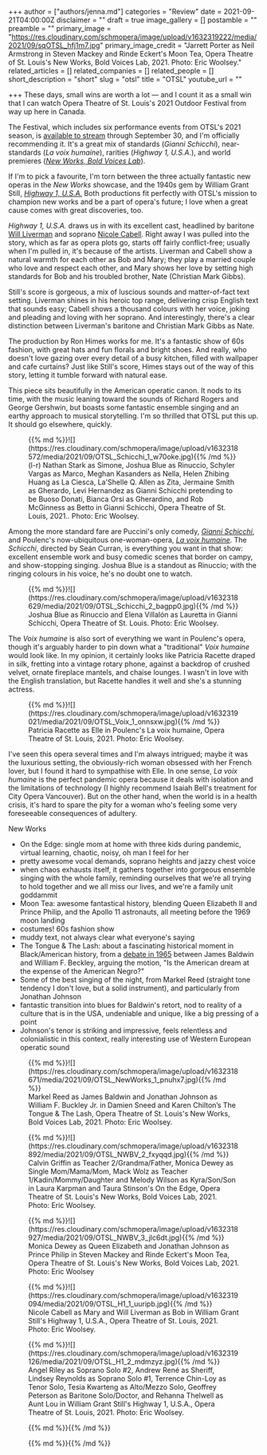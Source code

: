 +++
author = ["authors/jenna.md"]
categories = "Review"
date = 2021-09-21T04:00:00Z
disclaimer = ""
draft = true
image_gallery = []
postamble = ""
preamble = ""
primary_image = "https://res.cloudinary.com/schmopera/image/upload/v1632319222/media/2021/09/sqOTSL_hfj1m7.jpg"
primary_image_credit = "Jarrett Porter as Neil Armstrong in Steven Mackey and Rinde Eckert's Moon Tea, Opera Theatre of St. Louis's New Works, Bold Voices Lab, 2021. Photo: Eric Woolsey."
related_articles = []
related_companies = []
related_people = []
short_description = "short"
slug = "otsl"
title = "OTSL"
youtube_url = ""

+++
These days, small wins are worth a lot — and I count it as a small win that I can watch Opera Theatre of St. Louis's 2021 Outdoor Festival from way up here in Canada.

The Festival, which includes six performance events from OTSL's 2021 season, is [available to stream](https://opera-stl.org/streaming) through September 30, and I'm officially recommending it. It's a great mix of standards (_Gianni Schicchi_), near-standards (_La voix humaine_), rarities (_Highway 1, U.S.A._), and world premieres ([_New Works, Bold Voices Lab_](https://opera-stl.org/nwbv-lab)).

If I'm to pick a favourite, I'm torn between the three actually fantastic new operas in the _New Works_ showcase, and the 1940s gem by William Grant Still, [_Highway 1, U.S.A._](https://opera-stl.org/highway) Both productions fit perfectly with OTSL's mission to champion new works and be a part of opera's future; I love when a great cause comes with great discoveries, too.

_Highway 1, U.S.A._ draws us in with its excellent cast, headlined by baritone [Will Liverman](/spotlight-on-will-liverman/) and soprano [Nicole Cabell](/talking-with-singers-nicole-cabell/). Right away I was pulled into the story, which as far as opera plots go, starts off fairly conflict-free; usually when I'm pulled in, it's because of the artists. Liverman and Cabell show a natural warmth for each other as Bob and Mary; they play a married couple who love and respect each other, and Mary shows her love by setting high standards for Bob and his troubled brother, Nate (Christian Mark Gibbs).

Still's score is gorgeous, a mix of luscious sounds and matter-of-fact text setting. Liverman shines in his heroic top range, delivering crisp English text that sounds easy; Cabell shows a thousand colours with her voice, joking and pleading and loving with her soprano. And interestingly, there's a clear distinction between Liverman's baritone and Christian Mark Gibbs as Nate.

The production by Ron Himes works for me. It's a fantastic show of 60s fashion, with great hats and fun florals and bright shoes. And really, who doesn't love gazing over every detail of a busy kitchen, filled with wallpaper and cafe curtains? Just like Still's score, Himes stays out of the way of this story, letting it tumble forward with natural ease.

This piece sits beautifully in the American operatic canon. It nods to its time, with the music leaning toward the sounds of Richard Rogers and George Gershwin, but boasts some fantastic ensemble singing and an earthy approach to musical storytelling. I'm so thrilled that OTSL put this up. It should go elsewhere, quickly.

<figure data-type="image">{{% md %}}![](https://res.cloudinary.com/schmopera/image/upload/v1632318572/media/2021/09/OTSL_Schicchi_1_w70oke.jpg){{% /md %}}

<figcaption>(l-r) Nathan Stark as Simone, Joshua Blue as Rinuccio, Schyler Vargas as Marco, Meghan Kasanders as Nella, Helen Zhibing Huang as La Ciesca, La'Shelle Q. Allen as Zita, Jermaine Smith as Gherardo, Levi Hernandez as Gianni Schicchi pretending to be Buoso Donati, Bianca Orsi as Gherardino, and Rob McGinness as Betto in Gianni Schicchi, Opera Theatre of St. Louis, 2021.. Photo: Eric Woolsey.</figcaption>

</figure>

Among the more standard fare are Puccini's only comedy, [_Gianni Schicchi_](https://opera-stl.org/gianni), and Poulenc's now-ubiquitous one-woman-opera, [_La voix humaine_](https://opera-stl.org/voix). The _Schicchi_, directed by Seán Curran, is everything you want in that show: excellent ensemble work and busy comedic scenes that border on campy, and show-stopping singing. Joshua Blue is a standout as Rinuccio; with the ringing colours in his voice, he's no doubt one to watch.

<figure data-type="image">{{% md %}}![](https://res.cloudinary.com/schmopera/image/upload/v1632318629/media/2021/09/OTSL_Schicchi_2_bagpp0.jpg){{% /md %}}

<figcaption>Joshua Blue as Rinuccio and Elena Villalón as Lauretta in Gianni Schicchi, Opera Theatre of St. Louis. Photo: Eric Woolsey.</figcaption>

</figure>

The _Voix humaine_ is also sort of everything we want in Poulenc's opera, though it's arguably harder to pin down what a "traditional" _Voix humaine_ would look like. In my opinion, it certainly looks like Patricia Racette draped in silk, fretting into a vintage rotary phone, against a backdrop of crushed velvet, ornate fireplace mantels, and chaise lounges. I wasn't in love with the English translation, but Racette handles it well and she's a stunning actress. 

<figure data-type="image">{{% md %}}![](https://res.cloudinary.com/schmopera/image/upload/v1632319021/media/2021/09/OTSL_Voix_1_onnsxw.jpg){{% /md %}}

<figcaption>Patricia Racette as Elle in Poulenc's La voix humaine, Opera Theatre of St. Louis, 2021. Photo: Eric Woolsey.</figcaption>

</figure>

I've seen this opera several times and I'm always intrigued; maybe it was the luxurious setting, the obviously-rich woman obsessed with her French lover, but I found it hard to sympathise with Elle. In one sense, _La voix humaine_ is the perfect pandemic opera because it deals with isolation and the limitations of technology (I highly recommend Isaiah Bell's treatment for City Opera Vancouver). But on the other hand, when the world is in a health crisis, it's hard to spare the pity for a woman who's feeling some very foreseeable consequences of adultery.

New Works

* On the Edge: single mom at home with three kids during pandemic, virtual learning, chaotic, noisy, oh man I feel for her
* pretty awesome vocal demands, soprano heights and jazzy chest voice
* when chaos exhausts itself, it gathers together into gorgeous ensemble singing with the whole family, reminding ourselves that we're all trying to hold together and we all miss our lives, and we're a family unit goddammit
* Moon Tea: awesome fantastical history, blending Queen Elizabeth II and Prince Philip, and the Apollo 11 astronauts, all meeting before the 1969 moon landing
* costumes! 60s fashion show
* muddy text, not always clear what everyone's saying
* The Tongue & The Lash: about a fascinating historical moment in Black/American history, from a [debate in 1965](https://www.theatlantic.com/entertainment/archive/2019/12/james-baldwin-william-f-buckley-debate/602695/) between James Baldwin and William F. Beckley, arguing the motion, "Is the American dream at the expense of the American Negro?"
* Some of the best singing of the night, from Markel Reed (straight tone tendency I don't love, but a solid instrument), and particularly from Jonathan Johnson
* fantastic transition into blues for Baldwin's retort, nod to reality of a culture that is in the USA, undeniable and unique, like a big pressing of a point
* Johnson's tenor is striking and impressive, feels relentless and colonialistic in this context, really interesting use of Western European operatic sound

<figure data-type="image">{{% md %}}![](https://res.cloudinary.com/schmopera/image/upload/v1632318671/media/2021/09/OTSL_NewWorks_1_pnuhx7.jpg){{% /md %}}

<figcaption>Markel Reed as James Baldwin and Jonathan Johnson as William F. Buckley Jr. in Damien Sneed and Karen Chilton’s The Tongue & The Lash, Opera Theatre of St. Louis's New Works, Bold Voices Lab, 2021. Photo: Eric Woolsey.</figcaption>

</figure>

<figure data-type="image">{{% md %}}![](https://res.cloudinary.com/schmopera/image/upload/v1632318892/media/2021/09/OTSL_NWBV_2_fxyqqd.jpg){{% /md %}}

<figcaption>Calvin Griffin as Teacher 2/Grandma/Father, Monica Dewey as Single Mom/Mama/Mom, Mack Wolz as Teacher 1/Kadin/Mommy/Daughter and Melody Wilson as Kyra/Son/Son in Laura Karpman and Taura Stinson's On the Edge, Opera Theatre of St. Louis's New Works, Bold Voices Lab, 2021. Photo: Eric Woolsey.</figcaption>

</figure>

<figure data-type="image">{{% md %}}![](https://res.cloudinary.com/schmopera/image/upload/v1632318927/media/2021/09/OTSL_NWBV_3_jlc6dt.jpg){{% /md %}}

<figcaption>Monica Dewey as Queen Elizabeth and Jonathan Johnson as Prince Philip in Steven Mackey and Rinde Eckert's Moon Tea, Opera Theatre of St. Louis's New Works, Bold Voices Lab, 2021. Photo: Eric Woolsey</figcaption>

</figure>

<figure data-type="image">{{% md %}}![](https://res.cloudinary.com/schmopera/image/upload/v1632319094/media/2021/09/OTSL_H1_1_uuripb.jpg){{% /md %}}

<figcaption>Nicole Cabell as Mary and Will Liverman as Bob in William Grant Still's Highway 1, U.S.A., Opera Theatre of St. Louis, 2021. Photo: Eric Woolsey.</figcaption>

</figure>

<figure data-type="image">{{% md %}}![](https://res.cloudinary.com/schmopera/image/upload/v1632319126/media/2021/09/OTSL_H1_2_mdmzyz.jpg){{% /md %}}

<figcaption>Angel Riley as Soprano Solo #2, Andrew René as Sheriff, Lindsey Reynolds as Soprano Solo #1, Terrence Chin-Loy as Tenor Solo, Tesia Kwarteng as Alto/Mezzo Solo, Geoffrey Peterson as Baritone Solo/Doctor, and Rehanna Thelwell as Aunt Lou in William Grant Still's Highway 1, U.S.A., Opera Theatre of St. Louis, 2021. Photo: Eric Woolsey.</figcaption>

</figure>

<figure data-type="image">{{% md %}}{{% /md %}}

<figcaption></figcaption>

</figure>

<figure data-type="image">{{% md %}}{{% /md %}}

<figcaption></figcaption>

</figure>
